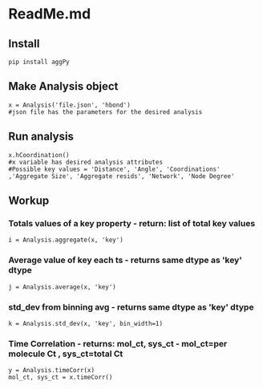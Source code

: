 # ReadMe.md

## **Install**

   	pip install aggPy

## **Make Analysis object**

	x = Analysis('file.json', 'hbond')
 	#json file has the parameters for the desired analysis

## **Run analysis**

	x.hCoordination()
 	#x variable has desired analysis attributes
	#Possible key values = 'Distance', 'Angle', 'Coordinations' ,'Aggregate Size', 'Aggregate resids', 'Network', 'Node Degree'

## Workup
   ### Totals values of a key property - return: list of total key values
	i = Analysis.aggregate(x, 'key')	 

   ### Average value of key each ts - returns same dtype as 'key' dtype
	j = Analysis.average(x, 'key')	

   ### std_dev from binning avg - returns same dtype as 'key' dtype
	k = Analysis.std_dev(x, 'key', bin_width=1)	

   ### Time Correlation - returns: mol_ct, sys_ct - mol_ct=per molecule Ct , sys_ct=total Ct
	y = Analysis.timeCorr(x) 	 	
	mol_ct, sys_ct = x.timeCorr()
   
